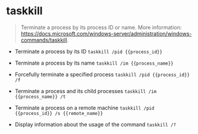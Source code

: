 # taskkill
> Terminate a process by its process ID or name.
> More information: <https://docs.microsoft.com/windows-server/administration/windows-commands/taskkill>.

- Terminate a process by its ID
`taskkill /pid {{process_id}}`

- Terminate a process by its name
`taskkill /im {{process_name}}`

- Forcefully terminate a specified process
`taskkill /pid {{process_id}} /f`

- Terminate a process and its child processes
`taskkill /im {{process_name}} /t`

- Terminate a process on a remote machine
`taskkill /pid {{process_id}} /s {{remote_name}}`

- Display information about the usage of the command
`taskkill /?`
